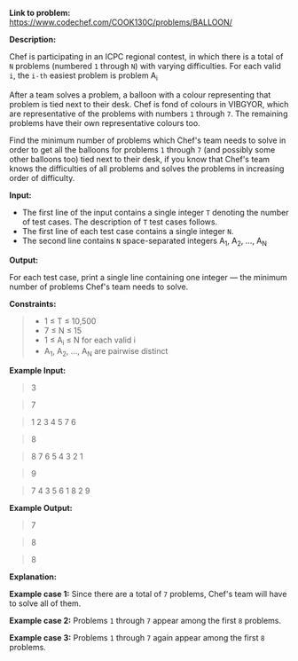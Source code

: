 **Link to problem:** https://www.codechef.com/COOK130C/problems/BALLOON/

**Description:**

Chef is participating in an ICPC regional contest, in which there is a total of `N` problems (numbered `1` through `N`) with varying difficulties. For each valid `i`, the `i-th` easiest problem is problem A<sub>i</sub>

After a team solves a problem, a balloon with a colour representing that problem is tied next to their desk. Chef is fond of colours in VIBGYOR, which are representative of the problems with numbers `1` through `7`. The remaining problems have their own representative colours too.

Find the minimum number of problems which Chef's team needs to solve in order to get all the balloons for problems `1` through `7` (and possibly some other balloons too) tied next to their desk, if you know that Chef's team knows the difficulties of all problems and solves the problems in increasing order of difficulty.

**Input:**

- The first line of the input contains a single integer `T` denoting the number of test cases. The description of `T` test cases follows.
- The first line of each test case contains a single integer `N`.
- The second line contains `N` space-separated integers A<sub>1</sub>, A<sub>2</sub>, ..., A<sub>N<sub>

**Output:**

For each test case, print a single line containing one integer ― the minimum number of problems Chef's team needs to solve.

**Constraints:**
 
> - 1 ≤ T ≤ 10,500
> - 7 ≤ N ≤ 15
> - 1 ≤ A<sub>i</sub> ≤ N for each valid i
> - A<sub>1</sub>, A<sub>2</sub>, …, A<sub>N</sub> are pairwise distinct
 
 
 **Example Input:**
 
> 3
  
> 7
  
> 1 2 3 4 5 7 6
  
> 8
  
> 8 7 6 5 4 3 2 1
  
> 9
  
> 7 4 3 5 6 1 8 2 9
 
 **Example Output:**
 
> 7
  
> 8
  
> 8
 
 **Explanation:**
 
 **Example case 1:** Since there are a total of `7` problems, Chef's team will have to solve all of them.

 **Example case 2:** Problems `1` through `7` appear among the first `8` problems.
  
  **Example case 3:** Problems `1` through `7` again appear among the first `8` problems.
